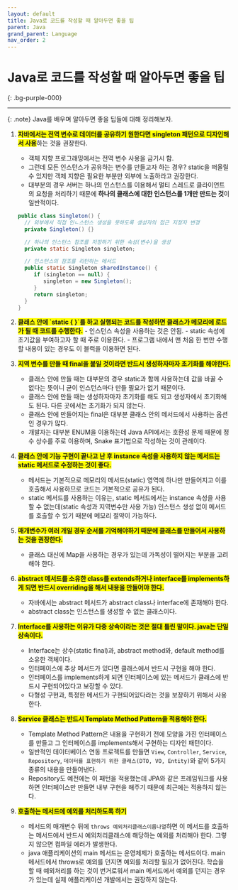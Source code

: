 ```yaml
---
layout: default
title: Java로 코드를 작성할 때 알아두면 좋을 팁
parent: Java
grand_parent: Language
nav_order: 2
---
```


# **Java로 코드를 작성할 때 알아두면 좋을 팁**

{: .bg-purple-000}

---

{: .note}
Java를 배우며 알아두면 좋을 팁들에 대해 정리해보자.

1. <span style="background-color:yellow;  font-weight:700">자바에서는 전역 변수로 데이터를 공유하기 원한다면 singleton 패턴으로 디자인해서 사용</span>하는 것을 권장한다.

   - 객체 지향 프로그래밍에서는 전역 변수 사용을 금기시 함.
   - 그런데 모든 인스턴스가 공유하는 변수를 만들고자 하는 경우? static을 떠올릴 수 있지만 객체 지향은 필요한 부분만 외부에 노출하라고 권장한다.
   - 대부분의 경우 서버는 하나의 인스턴스를 이용해서 멀티 스레드로 클라이언트의 요청을 처리하기 때문에 **하나의 클래스에 대한 인스턴스를 1개만 만드는 것**이 일반적이다.

   ```java
   public class Singleton() {
     // 외부에서 직접 인ㄴ스턴스 생성을 못하도록 생성자의 접근 지정자 변경
     private Singleton() {}

     // 하나의 인스턴스 참조를 저장하기 위한 속성(변수)을 생성
     private static Singleton singleton;

     // 인스턴스의 참조를 리턴하는 메서드
     public static Singleton sharedInstance() {
        if (singleton == null) {
           singleton = new Singleton();
        }
        return singleton;
     }
   }
   ```

2. <span style="background-color:yellow;  font-weight:700">
   클래스 안에 `static { }`를 하고 실행되는 코드를 작성하면 클래스가 메모리에 로드가 될 때 코드를 수행한다.</span>
      - 인스턴스 속성을 사용하는 것은 안됨.
      - static 속성에 초기값을 부여하고자 할 때 주로 이용한다.
      - 프로그램 내에서 맨 처음 한 번만 수행할 내용이 있는 경우도 이 블럭을 이용하면 된다.

3. <span style="background-color:yellow;  font-weight:700">지역 변수를 만들 때 final을 붙일 것이라면 반드시 생성하자마자 초기화를 해야한다.</span>

   - 클래스 안에 만들 때는 대부분의 경우 static과 함께 사용하는데 값을 바꿀 수 없다는 뜻이니 굳이 인스턴스마다 만들 필요가 없기 때문이다.
   - 클래스 안에 만들 때는 생성하자마자 초기화를 해도 되고 생성자에서 초기화해도 된다. 다른 곳에서는 초기화가 되지 않는다.
   - 클래스 안에 만들어지는 final은 대부분 클래스 안의 메서드에서 사용하는 옵션인 경우가 많다.
   - 개발자는 대부분 ENUM을 이용하는데 Java API에서는 호환성 문제 때문에 정수 상수를 주로 이용하며, Snake 표기법으로 작성하는 것이 관례이다.

4. <span style="background-color:yellow;  font-weight:700">클래스 안에 기능 구현이 끝나고 난 후 instance 속성을 사용하지 않는 메서드는 static 메서드로 수정하는 것이 좋다.</span>

   - 메서드는 기본적으로 메모리의 메서드(static) 영역에 하나만 만들어지고 이를 호출해서 사용하므로 코드는 기본적으로 공유가 된다.
   - static 메서드를 사용하는 이유는, static 메서드에서는 instance 속성을 사용할 수 없는데(static 속성과 지역변수만 사용 가능) 인스턴스 생성 없이 메서드를 호출할 수 있기 때문에 메모리 절약이 가능하다.

5. <span style="background-color:yellow;  font-weight:700">매개변수가 여러 개일 경우 순서를 기억해야하기 때문에 클래스를 만들어서 사용하는 것을 권장한다.</span>

   - 클래스 대신에 Map을 사용하는 경우가 있는데 가독성이 떨어지는 부분을 고려해야 한다.

6. <span style="background-color:yellow;  font-weight:700">abstract 메서드를 소유한 class를 extends하거나 interface를 implements하게 되면 반드시 overriding을 해서 내용을 만들어야 한다.</span>

   - 자바에서는 abstract 메서드가 abstract class나 interface에 존재해야 한다.
   - abstract class는 인스턴스를 생성할 수 없는 클래스이다.

7. <span style="background-color:yellow;  font-weight:700">Interface를 사용하는 이유가 다중 상속이라는 것은 절대 틀린 말이다. java는 단일 상속이다.</span>

   - Interface는 상수(static final)과, abstract method와, default method를 소유한 객체이다.
   - 인터페이스에 추상 메서드가 있다면 클래스에서 반드시 구현을 해야 한다.
   - 인터페이스를 implements하게 되면 인터페이스에 있는 메서드가 클래스에 반드시 구현되어있다고 보장할 수 있다.
   - 다형성 구현과, 특정한 메서드가 구현되어있다라는 것을 보장하기 위해서 사용한다.

8. <span style="background-color:yellow;  font-weight:700">Service 클래스는 반드시 Template Method Pattern을 적용해야 한다.</span>

   - Template Method Pattern은 내용을 구현하기 전에 모양을 가진 인터페이스를 만들고 그 인터페이스를 implements해서 구현하는 디자인 패턴이다.
   - 일반적인 데이터베이스 연동 프로젝트를 만들면 `View`, `Controller`, `Service`, `Repository`, `데이터를 표현하기 위한 클래스(DTO, VO, Entity)`와 같이 5가지 종류의 내용을 만들어낸다.
   - Repository도 예전에는 이 패턴을 적용했는데 JPA와 같은 프레임워크를 사용하면 인터페이스만 만들면 내부 구현을 해주기 때문에 최근에는 적용하지 않는다.

9. <span style="background-color:yellow;  font-weight:700">호출하는 메서드에 예외를 처리하도록 하기</span>
   - 메서드의 매개변수 뒤에 `throws 예외처리클래스이름나열`하면 이 메서드를 호출하는 메서드에서 반드시 예외처리클래스에 해당하는 예외를 처리해야 한다. 그렇지 않으면 컴파일 에러가 발생한다.
   - java 애플리케이션의 main 메서드는 운영체제가 호출하는 메서드이다. main메서드에서 throws로 예외를 던지면 예외를 처리할 필요가 없어진다. 학습을 할 때 예외처리를 하는 것이 번거로워서 main 메서드에서 예외를 던지는 경우가 있는데 실제 애플리케이션 개발에서는 권장하지 않는다.
